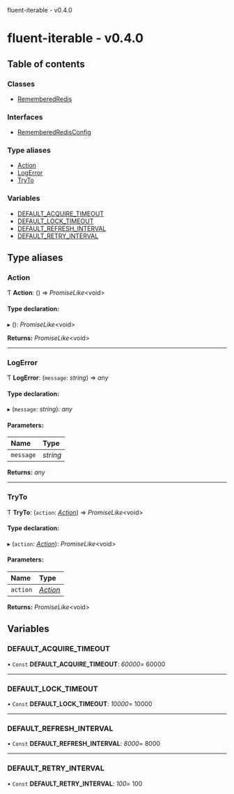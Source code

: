 fluent-iterable - v0.4.0

# fluent-iterable - v0.4.0

## Table of contents

### Classes

- [RememberedRedis](classes/rememberedredis.md)

### Interfaces

- [RememberedRedisConfig](interfaces/rememberedredisconfig.md)

### Type aliases

- [Action](README.md#action)
- [LogError](README.md#logerror)
- [TryTo](README.md#tryto)

### Variables

- [DEFAULT\_ACQUIRE\_TIMEOUT](README.md#default_acquire_timeout)
- [DEFAULT\_LOCK\_TIMEOUT](README.md#default_lock_timeout)
- [DEFAULT\_REFRESH\_INTERVAL](README.md#default_refresh_interval)
- [DEFAULT\_RETRY\_INTERVAL](README.md#default_retry_interval)

## Type aliases

### Action

Ƭ **Action**: () => *PromiseLike*<void\>

#### Type declaration:

▸ (): *PromiseLike*<void\>

**Returns:** *PromiseLike*<void\>

___

### LogError

Ƭ **LogError**: (`message`: *string*) => *any*

#### Type declaration:

▸ (`message`: *string*): *any*

#### Parameters:

Name | Type |
:------ | :------ |
`message` | *string* |

**Returns:** *any*

___

### TryTo

Ƭ **TryTo**: (`action`: [*Action*](README.md#action)) => *PromiseLike*<void\>

#### Type declaration:

▸ (`action`: [*Action*](README.md#action)): *PromiseLike*<void\>

#### Parameters:

Name | Type |
:------ | :------ |
`action` | [*Action*](README.md#action) |

**Returns:** *PromiseLike*<void\>

## Variables

### DEFAULT\_ACQUIRE\_TIMEOUT

• `Const` **DEFAULT\_ACQUIRE\_TIMEOUT**: *60000*= 60000

___

### DEFAULT\_LOCK\_TIMEOUT

• `Const` **DEFAULT\_LOCK\_TIMEOUT**: *10000*= 10000

___

### DEFAULT\_REFRESH\_INTERVAL

• `Const` **DEFAULT\_REFRESH\_INTERVAL**: *8000*= 8000

___

### DEFAULT\_RETRY\_INTERVAL

• `Const` **DEFAULT\_RETRY\_INTERVAL**: *100*= 100
